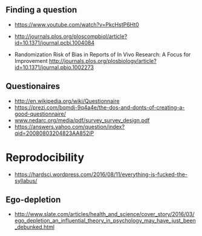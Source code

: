 

## Finding a question 

* https://www.youtube.com/watch?v=PkcHstP6Ht0
* http://journals.plos.org/ploscompbiol/article?id=10.1371/journal.pcbi.1004084


* Randomization Risk of Bias in Reports of In Vivo Research: A Focus for Improvement http://journals.plos.org/plosbiology/article?id=10.1371/journal.pbio.1002273


## Questionaires 

* http://en.wikipedia.org/wiki/Questionnaire 
* https://prezi.com/bqmdj-9q4a4e/the-dos-and-donts-of-creating-a-good-questionnaire/
* www.nedarc.org/media/pdf/survey_survey_design.pdf 
* https://answers.yahoo.com/question/index?qid=20080803204823AA852iP 


# Reprodocibility 

* https://hardsci.wordpress.com/2016/08/11/everything-is-fucked-the-syllabus/

## Ego-depletion

* http://www.slate.com/articles/health_and_science/cover_story/2016/03/ego_depletion_an_influential_theory_in_psychology_may_have_just_been_debunked.html
